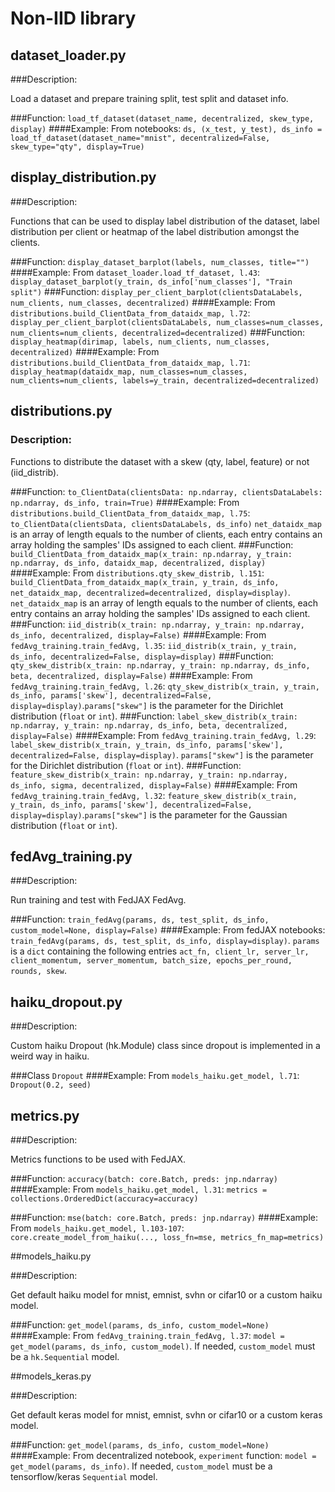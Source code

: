 # Non-IID library

## dataset_loader.py
###Description:

Load a dataset and prepare training split, test split and dataset info.

###Function:
```load_tf_dataset(dataset_name, decentralized, skew_type, display)```
####Example:
From notebooks: ```ds, (x_test, y_test), ds_info = load_tf_dataset(dataset_name="mnist", decentralized=False, skew_type="qty", display=True)```

## display_distribution.py

###Description:

Functions that can be used to display label distribution of the dataset, label distribution per client or heatmap of the label distribution amongst the clients.

###Function:
```display_dataset_barplot(labels, num_classes, title="")```
####Example:
From ```dataset_loader.load_tf_dataset, l.43```: ```display_dataset_barplot(y_train, ds_info['num_classes'], "Train split")```
###Function:
```display_per_client_barplot(clientsDataLabels, num_clients, num_classes, decentralized)```
####Example:
From ```distributions.build_ClientData_from_dataidx_map, l.72```: ```display_per_client_barplot(clientsDataLabels, num_classes=num_classes, num_clients=num_clients, decentralized=decentralized)```
###Function:
```display_heatmap(dirimap, labels, num_clients, num_classes, decentralized)```
####Example:
From ```distributions.build_ClientData_from_dataidx_map, l.71```: ```display_heatmap(dataidx_map, num_classes=num_classes, num_clients=num_clients, labels=y_train, decentralized=decentralized)```


## distributions.py

### Description:

Functions to distribute the dataset with a skew (qty, label, feature) or not (iid_distrib).

###Function:
```to_ClientData(clientsData: np.ndarray, clientsDataLabels: np.ndarray, ds_info, train=True)```
####Example:
From ```distributions.build_ClientData_from_dataidx_map, l.75```: ```to_ClientData(clientsData, clientsDataLabels, ds_info)``` ```net_dataidx_map``` is an array of length equals to the number of clients, each entry contains an array holding the samples' IDs assigned to each client.
###Function:
```build_ClientData_from_dataidx_map(x_train: np.ndarray, y_train: np.ndarray, ds_info, dataidx_map, decentralized, display)```
####Example:
From ```distributions.qty_skew_distrib, l.151```: ```build_ClientData_from_dataidx_map(x_train, y_train, ds_info, net_dataidx_map, decentralized=decentralized, display=display)```. ```net_dataidx_map``` is an array of length equals to the number of clients, each entry contains an array holding the samples' IDs assigned to each client.
###Function:
```iid_distrib(x_train: np.ndarray, y_train: np.ndarray, ds_info, decentralized, display=False)```
####Example:
From ```fedAvg_training.train_fedAvg, l.35```: ```iid_distrib(x_train, y_train, ds_info, decentralized=False, display=display)```
###Function:
```qty_skew_distrib(x_train: np.ndarray, y_train: np.ndarray, ds_info, beta, decentralized, display=False)```
####Example:
From ```fedAvg_training.train_fedAvg, l.26```: ```qty_skew_distrib(x_train, y_train, ds_info, params['skew'], decentralized=False, display=display)```.```params["skew"]``` is the parameter for the Dirichlet distribution (```float``` or ```int```).
###Function:
```label_skew_distrib(x_train: np.ndarray, y_train: np.ndarray, ds_info, beta, decentralized, display=False)```
####Example:
From ```fedAvg_training.train_fedAvg, l.29```: ```label_skew_distrib(x_train, y_train, ds_info, params['skew'], decentralized=False, display=display)```. ```params["skew"]``` is the parameter for the Dirichlet distribution (```float``` or ```int```).
###Function:
```feature_skew_distrib(x_train: np.ndarray, y_train: np.ndarray, ds_info, sigma, decentralized, display=False)```
####Example:
From ```fedAvg_training.train_fedAvg, l.32```: ```feature_skew_distrib(x_train, y_train, ds_info, params['skew'], decentralized=False, display=display)```.```params["skew"]``` is the parameter for the Gaussian distribution (```float``` or ```int```).

## fedAvg_training.py

###Description:

Run training and test with FedJAX FedAvg.

###Function:
```train_fedAvg(params, ds, test_split, ds_info, custom_model=None, display=False)```
####Example:
From fedJAX notebooks: ```train_fedAvg(params, ds, test_split, ds_info, display=display)```. ```params``` is a ```dict``` containing the following entries ```act_fn, client_lr, server_lr, client_momentum, server_momentum, batch_size, epochs_per_round, rounds, skew```.

## haiku_dropout.py

###Description:

Custom haiku Dropout (hk.Module) class since dropout is implemented in a weird way in haiku.

###Class
```Dropout```
####Example:
From ```models_haiku.get_model, l.71```: ```Dropout(0.2, seed)```

## metrics.py

###Description:

Metrics functions to be used with FedJAX.

###Function:
```accuracy(batch: core.Batch, preds: jnp.ndarray)```
####Example:
From ```models_haiku.get_model, l.31```: ```metrics = collections.OrderedDict(accuracy=accuracy)```

###Function:
```mse(batch: core.Batch, preds: jnp.ndarray)```
####Example:
From ```models_haiku.get_model, l.103-107```: ```core.create_model_from_haiku(..., loss_fn=mse, metrics_fn_map=metrics)```

##models_haiku.py

###Description:

Get default haiku model for mnist, emnist, svhn or cifar10 or a custom haiku model.

###Function:
```get_model(params, ds_info, custom_model=None)```
####Example:
From ```fedAvg_training.train_fedAvg, l.37```: ```model = get_model(params, ds_info, custom_model)```. If needed, ```custom_model``` must be a ```hk.Sequential``` model.

##models_keras.py

###Description:

Get default keras model for mnist, emnist, svhn or cifar10 or a custom keras model.

###Function:
```get_model(params, ds_info, custom_model=None)```
####Example:
From decentralized notebook, ```experiment``` function: ```model = get_model(params, ds_info)```. If needed, ```custom_model``` must be a tensorflow/keras ```Sequential``` model.